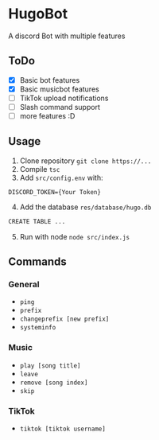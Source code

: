 # HugoBot
A discord Bot with multiple features

## ToDo
- [x] Basic bot features
- [x] Basic musicbot features
- [ ] TikTok upload notifications
- [ ] Slash command support
- [ ] more features :D

## Usage
1. Clone repository `git clone https://...`
2. Compile `tsc`
3. Add `src/config.env` with:
```env
DISCORD_TOKEN={Your Token}
```
4. Add the database `res/database/hugo.db`
```md
CREATE TABLE ...
```
5. Run with node `node src/index.js`

## Commands
### General
- `ping`
- `prefix`
- `changeprefix [new prefix]`
- `systeminfo`
### Music
- `play [song title]`
- `leave`
- `remove [song index]`
- `skip`
### TikTok
- `tiktok [tiktok username]`